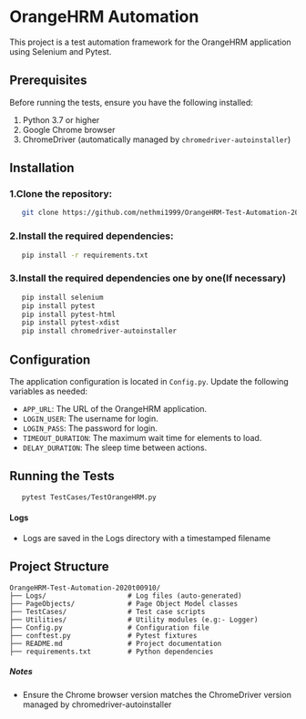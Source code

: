 # OrangeHRM Automation

This project is a test automation framework for the OrangeHRM application using Selenium and Pytest.

## Prerequisites

Before running the tests, ensure you have the following installed:
1. Python 3.7 or higher
2. Google Chrome browser
3. ChromeDriver (automatically managed by `chromedriver-autoinstaller`)

## Installation

### 1.Clone the repository:

```bash
   git clone https://github.com/nethmi1999/OrangeHRM-Test-Automation-2020t00910.git
   ```

### 2.Install the required dependencies:

```bash
   pip install -r requirements.txt
   ```
### 3.Install the required dependencies one by one(If necessary)

```bash
   pip install selenium
   pip install pytest
   pip install pytest-html
   pip install pytest-xdist
   pip install chromedriver-autoinstaller
   ```

## Configuration

The application configuration is located in `Config.py`. Update the following variables as needed:
- `APP_URL`: The URL of the OrangeHRM application.
- `LOGIN_USER`: The username for login.
- `LOGIN_PASS`: The password for login.
- `TIMEOUT_DURATION`: The maximum wait time for elements to load.
- `DELAY_DURATION`: The sleep time between actions.

## Running the Tests

```bash
   pytest TestCases/TestOrangeHRM.py
   ```

#### Logs

* Logs are saved in the Logs directory with a timestamped filename

## Project Structure
```
OrangeHRM-Test-Automation-2020t00910/
├── Logs/                    # Log files (auto-generated)
├── PageObjects/             # Page Object Model classes
├── TestCases/               # Test case scripts
├── Utilities/               # Utility modules (e.g:- Logger)
├── Config.py                # Configuration file
├── conftest.py              # Pytest fixtures
├── README.md                # Project documentation
├── requirements.txt         # Python dependencies 
```

##### Notes

* Ensure the Chrome browser version matches the ChromeDriver version managed by chromedriver-autoinstaller